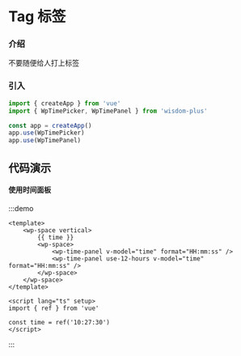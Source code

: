 # Tag 标签

### 介绍

不要随便给人打上标签

### 引入

```js
import { createApp } from 'vue'
import { WpTimePicker, WpTimePanel } from 'wisdom-plus'

const app = createApp()
app.use(WpTimePicker)
app.use(WpTimePanel)
```

## 代码演示

#### 使用时间面板

:::demo
```vue
<template>
    <wp-space vertical>
        {{ time }}
        <wp-space>
            <wp-time-panel v-model="time" format="HH:mm:ss" />
            <wp-time-panel use-12-hours v-model="time" format="HH:mm:ss" />
        </wp-space>
    </wp-space>
</template>

<script lang="ts" setup>
import { ref } from 'vue'

const time = ref('10:27:30')
</script>
```
:::